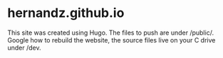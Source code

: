 # hernandz.github.io

This site was created using Hugo. The files to push are under /public/. Google how to rebuild the website, the source files live on your C drive under /dev.
